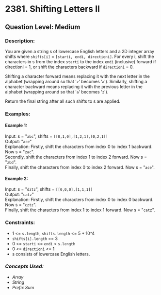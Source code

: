 # 2381. Shifting Letters II
## Question Level: Medium
### Description:
You are given a string s of lowercase English letters and a 2D integer array shifts where `shifts[i]` = `[starti, endi, directioni]`. For every i, shift the characters in s from the index `starti` to the index `endi` (inclusive) forward if directioni = 1, or shift the characters backward if `directioni` = 0.

Shifting a character forward means replacing it with the next letter in the alphabet (wrapping around so that '`z`' becomes '`a`'). Similarly, shifting a character backward means replacing it with the previous letter in the alphabet (wrapping around so that '`a`' becomes '`z`').

Return the final string after all such shifts to s are applied.

### Examples:
#### Example 1:

Input: s = "`abc`", shifts = `[[0,1,0],[1,2,1],[0,2,1]]`<br>
Output: "`ace`"<br>
Explanation: Firstly, shift the characters from index 0 to index 1 backward. Now s = "`zac`".<br>
Secondly, shift the characters from index 1 to index 2 forward. Now s = "`zbd`".<br>
Finally, shift the characters from index 0 to index 2 forward. Now s = "`ace`".
#### Example 2:

Input: s = "`dztz`", shifts = `[[0,0,0],[1,1,1]]`<br>
Output: "`catz`"<br>
Explanation: Firstly, shift the characters from index 0 to index 0 backward. Now s = "`cztz`".<br>
Finally, shift the characters from index 1 to index 1 forward. Now s = "`catz`".

### Constraints:

- 1 <= `s.length`, `shifts.length` <= 5 * 10^4
- `shifts[i].length` == 3
- 0 <= `starti` <= `endi` < `s.length`
- 0 <= `directioni` <= 1
- s consists of lowercase English letters.


### <i>Concepts Used:
- Array
- String
- Prefix Sum </i>